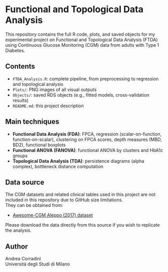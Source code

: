 # Functional and Topological Data Analysis

This repository contains the full R code, plots, and saved objects for my experimental project on Functional and Topological Data Analysis (FTDA) using Continuous Glucose Monitoring (CGM) data from adults with Type 1 Diabetes.

## Contents
- `FTDA_Analysis.R`: complete pipeline, from preprocessing to regression and topological analysis
- `Plots/`: PNG images of all visual outputs
- `Objects/`: saved RDS objects (e.g., fitted models, cross-validation results)
- `README.md`: this project description

## Main techniques
- **Functional Data Analysis (FDA)**: FPCA, regression (scalar-on-function, function-on-scalar), clustering on FPCA scores, depth measures (MBD, BD2), functional boxplots
- **Functional ANOVA (FANOVA)**: functional ANOVA by clusters and HbA1c groups
- **Topological Data Analysis (TDA)**: persistence diagrams (alpha complex), bottleneck distance computation

## Data source
The CGM datasets and related clinical tables used in this project are not included in this repository due to GitHub size limitations.  
They can be obtained from:

- [Awesome-CGM Aleppo (2017) dataset](https://github.com/ghoshan/Awesome-CGM)

Please download the data directly from this source if you wish to replicate the analysis.

## Author
Andrea Corradini  
Università degli Studi di Milano
